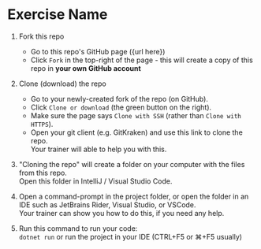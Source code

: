 # Exercise Name

1. Fork this repo
    * Go to this repo's GitHub page ({url here})
    * Click `Fork` in the top-right of the page - this will create a copy of this repo in **your own GitHub account**

2. Clone (download) the repo
    * Go to your newly-created fork of the repo (on GitHub).
    * Click `Clone or download` (the green button on the right).
    * Make sure the page says `Clone with SSH` (rather than `Clone with HTTPS`).
    * Open your git client (e.g. GitKraken) and use this link to clone the repo.  
    Your trainer will able to help you with this.

3. "Cloning the repo" will create a folder on your computer with the files from this repo.  
Open this folder in IntelliJ / Visual Studio Code.

4. Open a command-prompt in the project folder, or open the folder in an IDE such as JetBrains Rider, Visual Studio,
or VSCode.  
Your trainer can show you how to do this, if you need any help.

5. Run this command to run your code:  
`dotnet run`
or run the project in your IDE (CTRL+F5 or ⌘+F5 usually)
